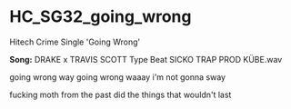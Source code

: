 # HC_SG32_going_wrong
Hitech Crime Single 'Going Wrong'

**Song:** DRAKE x TRAVIS SCOTT Type Beat  SICKO TRAP  PROD  KÜBE.wav

going wrong way
going wrong waaay
i'm not gonna sway

fucking moth from the past
did the things that wouldn't last




